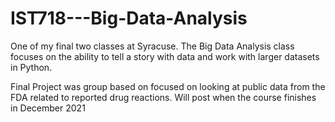 # IST718---Big-Data-Analysis

One of my final two classes at Syracuse. The Big Data Analysis class focuses on the ability to tell a story with data and work with larger datasets in Python.

Final Project was group based on focused on looking at public data from the FDA related to reported drug reactions. Will post when the course finishes in December 2021
